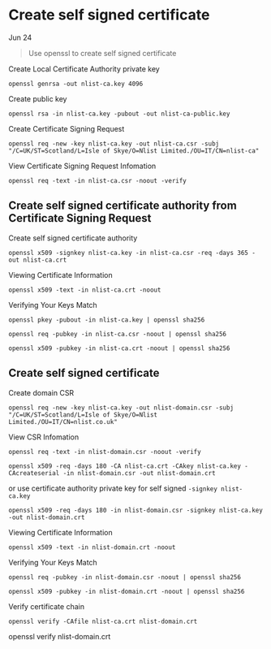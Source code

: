 # Create self signed certificate

Jun 24

> Use openssl to create self signed certificate

Create Local Certificate Authority private key

```
openssl genrsa -out nlist-ca.key 4096
```

Create public key 

```
openssl rsa -in nlist-ca.key -pubout -out nlist-ca-public.key
```

Create Certificate Signing Request 

```
openssl req -new -key nlist-ca.key -out nlist-ca.csr -subj "/C=UK/ST=Scotland/L=Isle of Skye/O=Nlist Limited./OU=IT/CN=nlist-ca"
```

View Certificate Signing Request Infomation

```
openssl req -text -in nlist-ca.csr -noout -verify
```

## Create self signed certificate authority from Certificate Signing Request

Create self signed certificate authority 

```
openssl x509 -signkey nlist-ca.key -in nlist-ca.csr -req -days 365 -out nlist-ca.crt
```

Viewing Certificate Information

```
openssl x509 -text -in nlist-ca.crt -noout
```

Verifying Your Keys Match

```
openssl pkey -pubout -in nlist-ca.key | openssl sha256

openssl req -pubkey -in nlist-ca.csr -noout | openssl sha256

openssl x509 -pubkey -in nlist-ca.crt -noout | openssl sha256
```

## Create self signed certificate 

Create domain CSR

```
openssl req -new -key nlist-ca.key -out nlist-domain.csr -subj "/C=UK/ST=Scotland/L=Isle of Skye/O=Nlist Limited./OU=IT/CN=nlist.co.uk"
```

View CSR Infomation

```
openssl req -text -in nlist-domain.csr -noout -verify
```

```
openssl x509 -req -days 180 -CA nlist-ca.crt -CAkey nlist-ca.key -CAcreateserial -in nlist-domain.csr -out nlist-domain.crt
```

or use certificate authority private key for self signed ```-signkey nlist-ca.key ```

```
openssl x509 -req -days 180 -in nlist-domain.csr -signkey nlist-ca.key -out nlist-domain.crt
```

Viewing Certificate Information

```
openssl x509 -text -in nlist-domain.crt -noout
```

Verifying Your Keys Match

```
openssl req -pubkey -in nlist-domain.csr -noout | openssl sha256

openssl x509 -pubkey -in nlist-domain.crt -noout | openssl sha256
```

Verify certificate chain

```
openssl verify -CAfile nlist-ca.crt nlist-domain.crt
```

openssl verify nlist-domain.crt